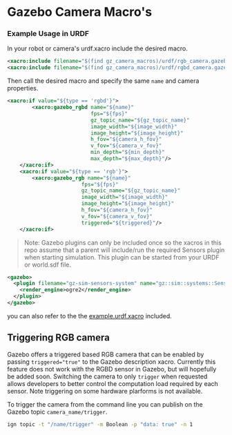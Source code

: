 # Gazebo Camera Macro's

### Example Usage in URDF

In your robot or camera's urdf.xacro include the desired macro.
```xml
<xacro:include filename="$(find gz_camera_macros)/urdf/rgb_camera.gazebo.xacro" />
<xacro:include filename="$(find gz_camera_macros)/urdf/rgbd_camera.gazebo.xacro" />

```
Then call the desired macro and specify the same `name` and camera properties.
```xml
<xacro:if value="${type == 'rgbd'}">
        <xacro:gazebo_rgbd name="${name}"
                           fps="${fps}"
                           gz_topic_name="${gz_topic_name}"
                           image_width="${image_width}"
                           image_height="${image_height}"
                           h_fov="${camera_h_fov}"
                           v_fov="${camera_v_fov}"
                           min_depth="${min_depth}"
                           max_depth="${max_depth}"/>
    </xacro:if>
    <xacro:if value="${type == 'rgb'}">
        <xacro:gazebo_rgb name="${name}"
                        fps="${fps}"
                        gz_topic_name="${gz_topic_name}"
                        image_width="${image_width}"
                        image_height="${image_height}"
                        h_fov="${camera_h_fov}"
                        v_fov="${camera_v_fov}"
                        triggered="${triggered}"/>
    </xacro:if>
```

> Note: Gazebo plugins can only be included once so the xacros in this repo assume that a parent will include/run the required Sensors plugin when starting simulation.
This plugin can be started from your URDF or world.sdf file.
```xml
<gazebo>
  <plugin filename="gz-sim-sensors-system" name="gz::sim::systems::Sensors">
    <render_engine>ogre2</render_engine>
  </plugin>
</gazebo>
```

you can also refer to the the [example.urdf.xacro](./urdf/example_d415_gazebo.urdf.xacro) included.

## Triggering RGB camera

Gazebo offers a triggered based RGB camera that can be enabled by passing `triggered="true"` to the Gazebo description xacro.
Currently this feature does not work with the RGBD sensor in Gazebo, but will hopefully be added soon.
Switching the camera to only `trigger` when requested allows developers to better control the computation load required by each sensor.
Note triggering on some hardware plarforms is not available.

To trigger the camera from the command line you can publish on the Gazebo topic `camera_name/trigger`.
```bash
ign topic -t "/name/trigger" -m Boolean -p "data: true" -n 1
```
